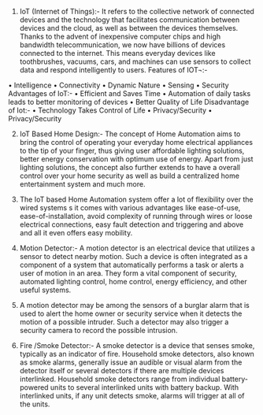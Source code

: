 1.	IoT (Internet of Things):- It refers to the collective network of connected devices and the technology that facilitates communication between devices and the cloud, as well as between the devices themselves. Thanks to the advent of inexpensive computer chips and high bandwidth telecommunication, we now have billions of devices connected to the internet. This means everyday devices like toothbrushes, vacuums, cars, and machines can use sensors to collect data and respond intelligently to users.
Features of IOT¬:-

•	Intelligence
•	Connectivity
•	Dynamic Nature
•	Sensing
•	Security
           Advantages of IoT:-
•	Efficient and Saves Time
•	Automation of daily tasks leads to better monitoring of devices
•	Better Quality of Life 
          Disadvantage of Iot:-
•	Technology Takes Control of Life
•	Privacy/Security
•	Privacy/Security

2.	IoT Based Home Design:- The concept of Home Automation aims to bring the control of operating your everyday home electrical appliances to the tip of your finger, thus giving user affordable lighting solutions, better energy conservation with optimum use of energy. Apart from just lighting solutions, the concept also further extends to have a overall control over your home security as well as build a centralized home entertainment system and much more. 

3.	The IoT based Home Automation system offer a lot of flexibility over the wired systems s it comes with various advantages like ease-of-use, ease-of-installation, avoid complexity of running through wires or loose electrical connections, easy fault detection and triggering and above and all it even offers easy mobility.

4.	Motion Detector:- A motion detector is an electrical device that utilizes a sensor to detect nearby motion. Such a device is often integrated as a component of a system that automatically performs a task or alerts a user of motion in an area. They form a vital component of security, automated lighting control, home control, energy efficiency, and other useful systems.

5.	A motion detector may be among the sensors of a burglar alarm that is used to alert the home owner or security service when it detects the motion of a possible intruder. Such a detector may also trigger a security camera to record the possible intrusion.

6.	Fire /Smoke Detector:- A smoke detector is a device that senses smoke, typically as an indicator of fire. Household smoke detectors, also known as smoke alarms, generally issue an audible or visual alarm from the detector itself or several detectors if there are multiple devices interlinked. Household smoke detectors range from individual battery-powered units to several interlinked units with battery backup. With interlinked units, if any unit detects smoke, alarms will trigger at all of the units. 
